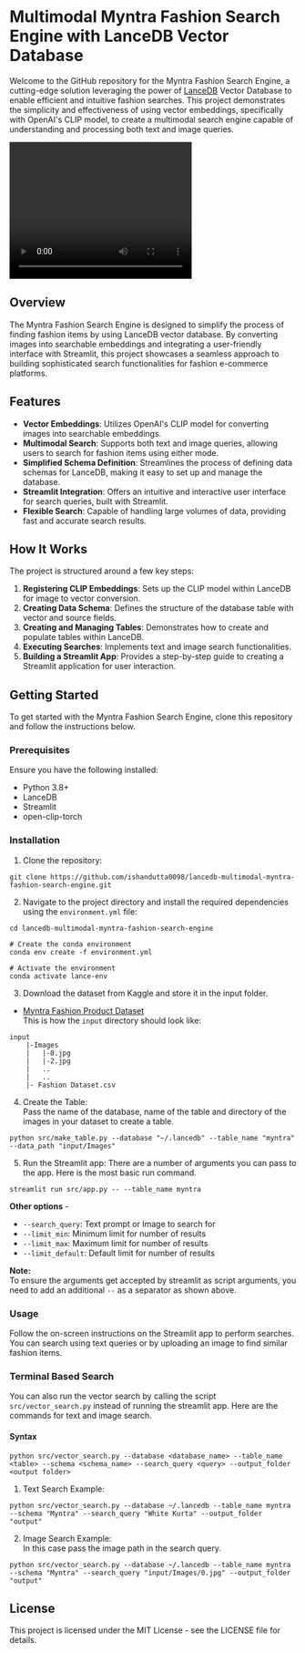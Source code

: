 # Multimodal Myntra Fashion Search Engine with LanceDB Vector Database

Welcome to the GitHub repository for the Myntra Fashion Search Engine, a cutting-edge solution leveraging the power of [LanceDB](https://lancedb.com/) Vector Database to enable efficient and intuitive fashion searches. This project demonstrates the simplicity and effectiveness of using vector embeddings, specifically with OpenAI's CLIP model, to create a multimodal search engine capable of understanding and processing both text and image queries.

<video src="assets/lancedb_myntra_demo.mp4" width="320" height="240" controls>
  Your browser does not support the video tag.
</video>


## Overview

The Myntra Fashion Search Engine is designed to simplify the process of finding fashion items by using LanceDB vector database. By converting images into searchable embeddings and integrating a user-friendly interface with Streamlit, this project showcases a seamless approach to building sophisticated search functionalities for fashion e-commerce platforms.

## Features

- **Vector Embeddings**: Utilizes OpenAI's CLIP model for converting images into searchable embeddings.
- **Multimodal Search**: Supports both text and image queries, allowing users to search for fashion items using either mode.
- **Simplified Schema Definition**: Streamlines the process of defining data schemas for LanceDB, making it easy to set up and manage the database.
- **Streamlit Integration**: Offers an intuitive and interactive user interface for search queries, built with Streamlit.
- **Flexible Search**: Capable of handling large volumes of data, providing fast and accurate search results.

## How It Works

The project is structured around a few key steps:

1. **Registering CLIP Embeddings**: Sets up the CLIP model within LanceDB for image to vector conversion.
2. **Creating Data Schema**: Defines the structure of the database table with vector and source fields.
3. **Creating and Managing Tables**: Demonstrates how to create and populate tables within LanceDB.
4. **Executing Searches**: Implements text and image search functionalities.
5. **Building a Streamlit App**: Provides a step-by-step guide to creating a Streamlit application for user interaction.

## Getting Started

To get started with the Myntra Fashion Search Engine, clone this repository and follow the instructions below.

### Prerequisites

Ensure you have the following installed:
- Python 3.8+
- LanceDB
- Streamlit
- open-clip-torch

### Installation

1. Clone the repository:
```
git clone https://github.com/ishandutta0098/lancedb-multimodal-myntra-fashion-search-engine.git
```
  
2. Navigate to the project directory and install the required dependencies using the `environment.yml` file:
```
cd lancedb-multimodal-myntra-fashion-search-engine

# Create the conda environment
conda env create -f environment.yml

# Activate the environment
conda activate lance-env
```

3. Download the dataset from Kaggle and store it in the input folder.
- [Myntra Fashion Product Dataset](https://www.kaggle.com/datasets/hiteshsuthar101/myntra-fashion-product-dataset)  
This is how the `input` directory should look like:      
```
input
    |-Images
    |   |-0.jpg
    |   |-2.jpg
    |   ..
    |   ..
    |- Fashion Dataset.csv
```

4. Create the Table:  
Pass the name of the database, name of the table and directory of the images in your dataset to create a table. 

```
python src/make_table.py --database "~/.lancedb" --table_name "myntra" --data_path "input/Images" 
```


5. Run the Streamlit app:
There are a number of arguments you can pass to the app. Here is the most basic run command. 
  
```
streamlit run src/app.py -- --table_name myntra
```
  
**Other options** - 
- `--search_query`: Text prompt or Image to search for
- `--limit_min`: Minimum limit for number of results
- `--limit_max`: Maximum limit for number of results
- `--limit_default`: Default limit for number of results

**Note:**  
To ensure the arguments get accepted by streamlit as script arguments, you need to add an additional `--` as a separator as shown above.
  
### Usage

Follow the on-screen instructions on the Streamlit app to perform searches. You can search using text queries or by uploading an image to find similar fashion items.

### Terminal Based Search
You can also run the vector search by calling the script `src/vector_search.py` instead of running the streamlit app. Here are the commands for text and image search. 


#### Syntax
```
python src/vector_search.py --database <database_name> --table_name <table> --schema <schema_name> --search_query <query> --output_folder <output folder>  
```
  
1. Text Search Example:  
```
python src/vector_search.py --database ~/.lancedb --table_name myntra --schema "Myntra" --search_query "White Kurta" --output_folder "output"            
```

2. Image Search Example:  
In this case pass the image path in the search query.
```
python src/vector_search.py --database ~/.lancedb --table_name myntra --schema "Myntra" --search_query "input/Images/0.jpg" --output_folder "output"
```

## License

This project is licensed under the MIT License - see the LICENSE file for details.
